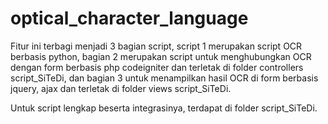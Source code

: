 # optical_character_language

Fitur ini terbagi menjadi 3 bagian script, 
script 1 merupakan script OCR berbasis python, bagian 2 merupakan script untuk menghubungkan OCR dengan form berbasis 
php codeigniter dan terletak di folder controllers script_SiTeDi, dan bagian 3 untuk menampilkan hasil OCR di form 
berbasis jquery, ajax dan terletak di folder views script_SiTeDi.

Untuk script lengkap beserta integrasinya, terdapat di folder script_SiTeDi.
